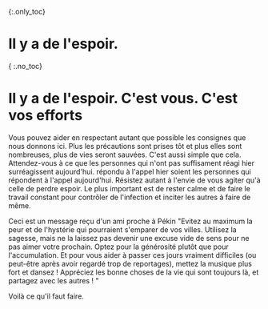 {:.only_toc}
# Il y a de l'espoir.

{ :.no_toc}
# Il y a de l'espoir. C'est vous. C'est vos efforts

Vous pouvez aider en respectant autant que possible les consignes que nous donnons ici. Plus les précautions sont prises tôt et plus elles sont nombreuses, plus de vies seront sauvées. C'est aussi simple que cela. Attendez-vous à ce que les personnes qui n'ont pas suffisament réagi hier surréagissent aujourd'hui. répondu à l'appel hier soient les personnes qui répondent à l'appel aujourd'hui. Résistez autant à l'envie de vous agiter qu'à celle de perdre espoir. Le plus important est de rester calme et de faire le travail constant pour contrôler de l'infection et inciter les autres à faire de même.

Ceci est un message reçu d'un ami proche à Pékin "Evitez au maximum la peur et de l'hystérie qui pourraient s'emparer de vos villes. Utilisez la sagesse, mais ne la laissez pas devenir une excuse vide de sens pour ne pas aimer votre prochain. Optez pour la générosité plutôt que pour l'accumulation. Et pour vous aider à passer ces jours vraiment difficiles (ou peut-être après avoir regardé trop de reportages), mettez la musique plus fort et dansez ! Appréciez les bonne choses de la vie qui sont toujours là, et partagez avec les autres ! "

Voilà ce qu'il faut faire.
